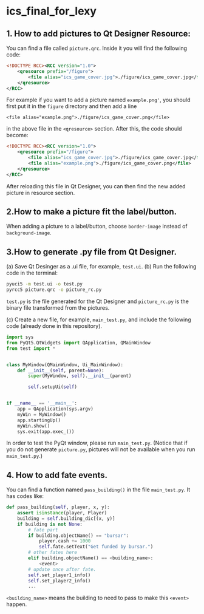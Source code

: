 # ics_final_for_lexy
## 1. How to add pictures to Qt Designer Resource:
You can find a file called `picture.qrc`. Inside it you will find the following code:

```xml
<!DOCTYPE RCC><RCC version="1.0">
    <qresource prefix="/figure">
        <file alias="ics_game_cover.jpg">./figure/ics_game_cover.jpg</file>
    </qresource>
</RCC>
```

For example if you want to add a picture named `example.png'`, you should first put it
in the `figure` directory and then add a line 

`<file alias="example.png">./figure/ics_game_cover.png</file>`

in the above file in the `<qresource>` section. After this, the code should become:

```xml
<!DOCTYPE RCC><RCC version="1.0">
    <qresource prefix="/figure">
        <file alias="ics_game_cover.jpg">./figure/ics_game_cover.jpg</file>
        <file alias="example.png">./figure/ics_game_cover.png</file>
    </qresource>
</RCC>

```

After reloading this file in Qt Designer, you can then find the new added picture in resource section.

## 2.How to make a picture fit the label/button.

When adding a picture to a label/button, choose `border-image` instead of `background-image`.

## 3.How to generate .py file from Qt Designer.

(a) Save Qt Desinger as a .ui file, for example, `test.ui`.
(b) Run the following code in the terminal:

```bash
pyuci5 -m test.ui -o test.py
pyrcc5 picture.qrc -o picture_rc.py

```

`test.py` is the file generated for the Qt Designer and `picture_rc.py` is the binary file transformed from the pictures.

(c) Create a new file, for example, `main_test.py`, and include the following code (already done in this repository).

```python
import sys
from PyQt5.QtWidgets import QApplication, QMainWindow
from test import *


class MyWindow(QMainWindow, Ui_MainWindow):
    def __init__(self, parent=None):
        super(MyWindow, self).__init__(parent)

        self.setupUi(self)


if __name__ == '__main__':
    app = QApplication(sys.argv)
    myWin = MyWindow()
    app.startingUp()
    myWin.show()
    sys.exit(app.exec_())

```
In order to test the PyQt window, please run `main_test.py`.
(Notice that if you do not generate `picture.py`, pictures will not be available when you run `main_test.py`.)

## 4. How to add fate events.
You can find a function named `pass_building()` in the file `main_test.py`. It has codes like:
```python
def pass_building(self, player, x, y):
    assert isinstance(player, Player)
    building = self.building_dic[(x, y)]
    if building is not None:
        # fate part
        if building.objectName() == "bursar":
            player.cash += 1000
            self.fate.setText("Get funded by bursar.")
        # other fates here
        elif building.objectName() == <building_name>:
            <event>
        # update once after fate.
        self.set_player1_info()
        self.set_player2_info()
        ...
```
`<building_name>` means the building to need to pass to make this `<event>` happen.